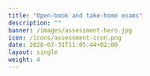 ```yaml
---
title: "Open-book and take-home exams"
description: ""
banner: /images/assessment-hero.jpg
icon: /icons/assessment-icon.png
date: 2020-07-31T11:05:44+02:00
layout: single
weight: 4
---
```

